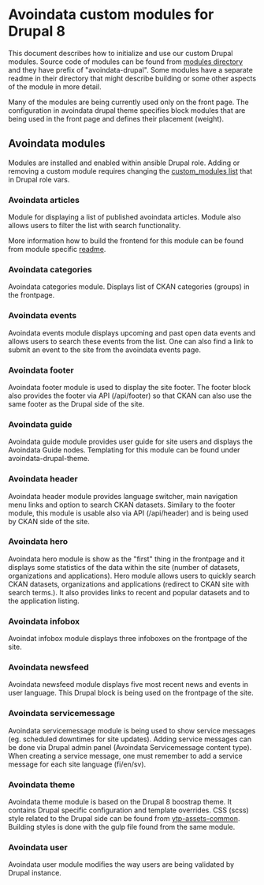 # Avoindata custom modules for Drupal 8

This document describes how to initialize and use our custom Drupal modules. Source code of modules can be found from [modules directory](https://github.com/vrk-kpa/opendata/tree/master/modules) and they have prefix of "avoindata-drupal". Some modules have a separate readme in their directory that might describe building or some other aspects of the module in more detail.

Many of the modules are being currently used only on the front page. The configuration in avoindata drupal theme specifies block modules that are being used in the front page and defines their placement (weight).

## Avoindata modules

Modules are installed and enabled within ansible Drupal role. Adding or removing a custom module requires changing the [custom_modules list](https://github.com/vrk-kpa/opendata/blob/master/ansible/roles/Ddupal/vars/main.yml)  that in Drupal role vars.


### Avoindata articles

Module for displaying a list of published avoindata articles. Module also allows users to filter the list with search functionality.

More information how to build the frontend for this module can be found from module specific [readme](https://github.com/vrk-kpa/opendata/blob/master/modules/avoindata-drupal-articles/README.md).

### Avoindata categories

Avoindata categories module. Displays list of CKAN categories (groups) in the frontpage.


### Avoindata events

Avoindata events module displays upcoming and past open data events and allows users to search these events from the list. One can also find a link to submit an event to the site from the avoindata events page.

### Avoindata footer

Avoindata footer module is used to display the site footer. The footer block also provides the footer via API (/api/footer) so that CKAN can also use the same footer as the Drupal side of the site.

### Avoindata guide

Avoindata guide module provides user guide for site users and displays the Avoindata Guide nodes. Templating for this module can be found under avoindata-drupal-theme.

### Avoindata header

Avoindata header module provides language switcher, main navigation menu links and option to search CKAN datasets. Similary to the footer module, this module is usable also via API (/api/header) and is being used by CKAN side of the site.

### Avoindata hero

Avoindata hero module is show as the "first" thing in the frontpage and it displays some statistics of the data within the site (number of datasets, organizations and applications). Hero module allows users to quickly search CKAN datasets, organizations and applications (redirect to CKAN site with search terms.). It also provides links to recent and popular datasets and to the application listing.

### Avoindata infobox

Avoindat infobox module displays three infoboxes on the frontpage of the site.

### Avoindata newsfeed

Avoindata newsfeed module displays five most recent news and events in user language. This Drupal block is being used on the frontpage of the site.

### Avoindata servicemessage

Avoindata servicemessage module is being used to show service messages (eg. scheduled downtimes for site updates). Adding service messages can be done via Drupal admin panel (Avoindata Servicemessage content type). When creating a service message, one must remember to add a service message for each site language (fi/en/sv).

### Avoindata theme

Avoindata theme module is based on the Drupal 8 boostrap theme. It contains Drupal specific configuration and template overrides. CSS (scss) style related to the Drupal side can be found from [ytp-assets-common](https://github.com/vrk-kpa/opendata/tree/master/modules/ytp-assets-common/src/scss/Drupal). Building styles is done with the gulp file found from the same module.

### Avoindata user

Avoindata user module modifies the way users are being validated by Drupal instance.
